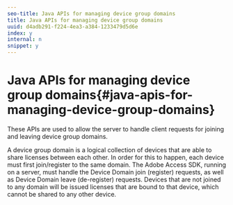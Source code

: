```yaml
---
seo-title: Java APIs for managing device group domains
title: Java APIs for managing device group domains
uuid: d4adb291-f224-4ea3-a384-1233479d5d6e
index: y
internal: n
snippet: y
---
```


# Java APIs for managing device group domains{#java-apis-for-managing-device-group-domains}

These APIs are used to allow the server to handle client requests for joining and leaving device group domains.

A device group domain is a logical collection of devices that are able to share licenses between each other. In order for this to happen, each device must first join/register to the same domain. The Adobe Access SDK, running on a server, must handle the Device Domain join (register) requests, as well as Device Domain leave (de-register) requests. Devices that are not joined to any domain will be issued licenses that are bound to that device, which cannot be shared to any other device. 
